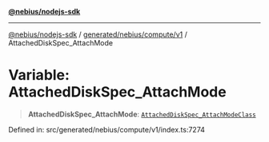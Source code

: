 [**@nebius/nodejs-sdk**](../../../../../README.md)

---

[@nebius/nodejs-sdk](../../../../../README.md) / [generated/nebius/compute/v1](../README.md) / AttachedDiskSpec_AttachMode

# Variable: AttachedDiskSpec_AttachMode

> **AttachedDiskSpec_AttachMode**: [`AttachedDiskSpec_AttachModeClass`](../type-aliases/AttachedDiskSpec_AttachModeClass.md)

Defined in: src/generated/nebius/compute/v1/index.ts:7274
